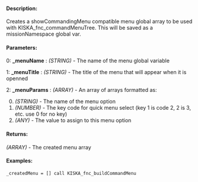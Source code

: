 #### Description:
Creates a showCommandingMenu compatible menu global array to be used with KISKA_fnc_commandMenuTree. This will be saved as a missionNamespace global var.

#### Parameters:
0: **_menuName** : *(STRING)* - The name of the menu global variable

1: **_menuTitle** : *(STRING)* - The title of the menu that will appear when it is openned

2: **_menuParams** : *(ARRAY)* - An array of arrays formatted as:0. *(STRING)* - The name of the menu option1. *(NUMBER)* - The key code for quick menu select (key 1 is code 2, 2 is 3, etc. use 0 for no key)2. *(ANY)* - The value to assign to this menu option

#### Returns:
*(ARRAY)* - The created menu array

#### Examples:
```sqf
_createdMenu = [] call KISKA_fnc_buildCommandMenu
```

